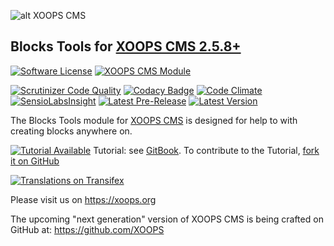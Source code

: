 
![alt XOOPS CMS](https://xoops.org/images/logoXoops4GithubRepository.png)
## Blocks Tools for  [XOOPS CMS 2.5.8+](https://xoops.org) 
[![Software License](https://img.shields.io/badge/license-GPL-brightgreen.svg?style=flat)](LICENSE)
[![XOOPS CMS Module](https://img.shields.io/badge/XOOPS%20CMS-Module-blue.svg)](https://xoops.org)

[![Scrutinizer Code Quality](https://img.shields.io/scrutinizer/g/XoopsModules25x/tag.svg?style=flat)](https://scrutinizer-ci.com/g/XoopsModules25x/tools/?branch=master)
[![Codacy Badge](https://api.codacy.com/project/badge/Grade/0e3dcfe7c560407abf9157d470686abb)](https://www.codacy.com/app/mambax7/tools_2?utm_source=github.com&amp;utm_medium=referral&amp;utm_content=XoopsModules25x/tools&amp;utm_campaign=Badge_Grade)
[![Code Climate](https://codeclimate.com/github/XoopsModules25x/tools/badges/gpa.svg)](https://codeclimate.com/github/XoopsModules25x/tools)
[![SensioLabsInsight](https://insight.sensiolabs.com/projects/91e7df34-7400-4c7f-9698-fef589a19768/mini.png)](https://insight.sensiolabs.com/projects/91e7df34-7400-4c7f-9698-fef589a19768)
[![Latest Pre-Release](https://img.shields.io/github/tag/XoopsModules25x/tag.svg?style=flat)](https://github.com/XoopsModules25x/tools/tags/)
[![Latest Version](https://img.shields.io/github/release/XoopsModules25x/tag.svg?style=flat)](https://github.com/XoopsModules25x/tools/releases/)

The Blocks Tools module for [XOOPS CMS](https://xoops.org) is designed for help to with creating blocks anywhere on. 

[![Tutorial Available](https://xoops.org/images/tutorial-available-blue.svg)](https://www.gitbook.com/book/xoops/blocktools-tutorial/) Tutorial: see [GitBook](https://www.gitbook.com/book/xoops/blocktools-tutorial/).
To contribute to the Tutorial, [fork it on GitHub](https://github.com/XoopsDocs/blocktools-tutorial)

[![Translations on Transifex](https://xoops.org/images/translations-transifex-blue.svg)](https://www.transifex.com/xoops)

Please visit us on https://xoops.org

The upcoming "next generation" version of XOOPS CMS is being crafted on GitHub at: https://github.com/XOOPS
